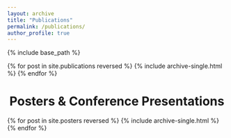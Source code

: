 ```yaml
---
layout: archive
title: "Publications"
permalink: /publications/
author_profile: true
---
```


{% include base_path %}
<style>
  h1 {
    text-align: center;
  }
</style>

{% for post in site.publications reversed %}
  {% include archive-single.html %}
{% endfor %}

# Posters & Conference Presentations

{% for post in site.posters reversed %}
  {% include archive-single.html %}
{% endfor %}